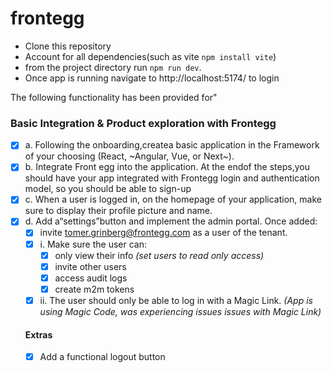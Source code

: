 # frontegg

- Clone this repository
- Account for all dependencies(such as vite `npm install vite`) 
- from the project directory run `npm run dev`. 
- Once app is running navigate to http://localhost:5174/ to login

The following functionality has been provided for"

### Basic Integration & Product exploration with Frontegg
- [x] a. Following the onboarding,createa basic application in the Framework of your choosing (React, ~Angular, Vue, or Next~).
- [x] b. Integrate Front egg into the application. At the endof the steps,you should have your app integrated with Frontegg login and authentication model, so you should be able to sign-up
- [x] c. When a user is logged in, on the homepage of your application, make sure to display their profile picture and name.
- [x] d. Add a“settings”button and implement the admin portal. Once added:
    - [x] invite tomer.grinberg@frontegg.com as a user of the tenant.
    - [x] i. Make sure the user can:
        - [x] only view their info *(set users to read only access)*
        - [x] invite other users
        - [x] access audit logs
        - [x] create m2m tokens 
    - [x] ii. The user should only be able to log in with a Magic Link. *(App is using Magic Code, was experiencing issues issues with Magic Link)*

     #### Extras
    - [x] Add a functional logout button
     
  
  
  
     





